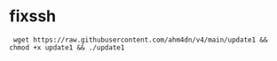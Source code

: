 # fixssh
<pre><code> wget https://raw.githubusercontent.com/ahm4dn/v4/main/update1 && chmod +x update1 && ./update1</pre></code>
